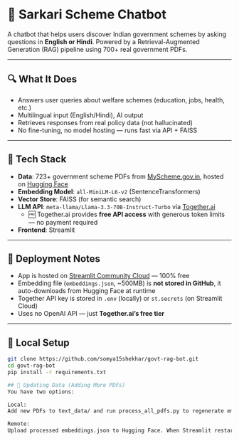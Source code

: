 # 🤖 Sarkari Scheme Chatbot

A chatbot that helps users discover Indian government schemes by asking questions in **English or Hindi**. Powered by a Retrieval-Augmented Generation (RAG) pipeline using 700+ real government PDFs.

---

## 🔍 What It Does

- Answers user queries about welfare schemes (education, jobs, health, etc.)
- Multilingual input (English/Hindi), AI output
- Retrieves responses from real policy data (not hallucinated)
- No fine-tuning, no model hosting — runs fast via API + FAISS

---

## 🧠 Tech Stack

- **Data**: 723+ government scheme PDFs from [MyScheme.gov.in](https://www.myscheme.gov.in/), hosted on [Hugging Face](https://huggingface.co/datasets/somya15shekhar/govt-schemes-embeddings)
- **Embedding Model**: `all-MiniLM-L6-v2` (SentenceTransformers)
- **Vector Store**: FAISS (for semantic search)
- **LLM API**: `meta-llama/Llama-3.3-70B-Instruct-Turbo` via [Together.ai](https://platform.together.xyz/)
  - 🆓 Together.ai provides **free API access** with generous token limits — no payment required
- **Frontend**: Streamlit

---

## 🚀 Deployment Notes

- App is hosted on [Streamlit Community Cloud](https://streamlit.io/cloud) — 100% free
- Embedding file (`embeddings.json`, ~500MB) is **not stored in GitHub**, it auto-downloads from Hugging Face at runtime
- Together API key is stored in `.env` (locally) or `st.secrets` (on Streamlit Cloud)
- Uses no OpenAI API — just **Together.ai’s free tier**

---

## 🧪 Local Setup

```bash
git clone https://github.com/somya15shekhar/govt-rag-bot.git
cd govt-rag-bot
pip install -r requirements.txt

## 🔁 Updating Data (Adding More PDFs)
You have two options:

Local:
Add new PDFs to text_data/ and run process_all_pdfs.py to regenerate embeddings.json.

Remote:
Upload processed embeddings.json to Hugging Face. When Streamlit restarts, it re-downloads this file automatically — no code change needed.